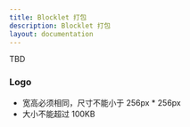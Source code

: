 ```yaml
---
title: Blocklet 打包
description: Blocklet 打包
layout: documentation
---
```


TBD

### Logo

- 宽高必须相同，尺寸不能小于 256px \* 256px
- 大小不能超过 100KB
